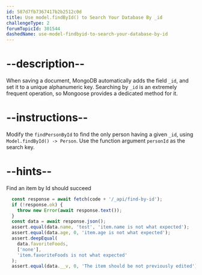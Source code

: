 ```yaml
---
id: 587d7fb7367417b2b2512c0d
title: Use model.findById() to Search Your Database By _id
challengeType: 2
forumTopicId: 301544
dashedName: use-model-findbyid-to-search-your-database-by-id
---
```


# --description--

When saving a document, MongoDB automatically adds the field `_id`, and set it to a unique alphanumeric key. Searching by `_id` is an extremely frequent operation, so Mongoose provides a dedicated method for it.

# --instructions--

Modify the `findPersonById` to find the only person having a given `_id`, using `Model.findById() -> Person`. Use the function argument `personId` as the search key.

# --hints--

Find an item by Id should succeed

```js
  const response = await fetch(code + '/_api/find-by-id');
  if (!response.ok) {
    throw new Error(await response.text());
  }
  const data = await response.json();
  assert.equal(data.name, 'test', 'item.name is not what expected');
  assert.equal(data.age, 0, 'item.age is not what expected');
  assert.deepEqual(
    data.favoriteFoods,
    ['none'],
    'item.favoriteFoods is not what expected'
  );
  assert.equal(data.__v, 0, 'The item should be not previously edited');
```

